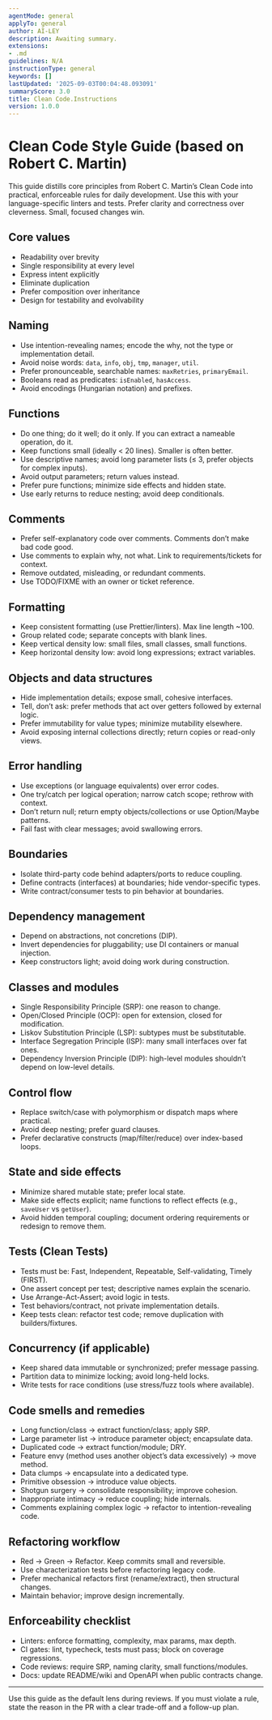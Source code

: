 ```yaml
---
agentMode: general
applyTo: general
author: AI-LEY
description: Awaiting summary.
extensions:
- .md
guidelines: N/A
instructionType: general
keywords: []
lastUpdated: '2025-09-03T00:04:48.093091'
summaryScore: 3.0
title: Clean Code.Instructions
version: 1.0.0
---
```


# Clean Code Style Guide (based on Robert C. Martin)

This guide distills core principles from Robert C. Martin’s Clean Code into practical, enforceable rules for daily development. Use this with your language-specific linters and tests. Prefer clarity and correctness over cleverness. Small, focused changes win.

## Core values
- Readability over brevity
- Single responsibility at every level
- Express intent explicitly
- Eliminate duplication
- Prefer composition over inheritance
- Design for testability and evolvability

## Naming
- Use intention-revealing names; encode the why, not the type or implementation detail.
- Avoid noise words: `data`, `info`, `obj`, `tmp`, `manager`, `util`.
- Prefer pronounceable, searchable names: `maxRetries`, `primaryEmail`.
- Booleans read as predicates: `isEnabled`, `hasAccess`.
- Avoid encodings (Hungarian notation) and prefixes.

## Functions
- Do one thing; do it well; do it only. If you can extract a nameable operation, do it.
- Keep functions small (ideally < 20 lines). Smaller is often better.
- Use descriptive names; avoid long parameter lists (≤ 3, prefer objects for complex inputs).
- Avoid output parameters; return values instead.
- Prefer pure functions; minimize side effects and hidden state.
- Use early returns to reduce nesting; avoid deep conditionals.

## Comments
- Prefer self-explanatory code over comments. Comments don’t make bad code good.
- Use comments to explain why, not what. Link to requirements/tickets for context.
- Remove outdated, misleading, or redundant comments.
- Use TODO/FIXME with an owner or ticket reference.

## Formatting
- Keep consistent formatting (use Prettier/linters). Max line length ~100.
- Group related code; separate concepts with blank lines.
- Keep vertical density low: small files, small classes, small functions.
- Keep horizontal density low: avoid long expressions; extract variables.

## Objects and data structures
- Hide implementation details; expose small, cohesive interfaces.
- Tell, don’t ask: prefer methods that act over getters followed by external logic.
- Prefer immutability for value types; minimize mutability elsewhere.
- Avoid exposing internal collections directly; return copies or read-only views.

## Error handling
- Use exceptions (or language equivalents) over error codes.
- One try/catch per logical operation; narrow catch scope; rethrow with context.
- Don’t return null; return empty objects/collections or use Option/Maybe patterns.
- Fail fast with clear messages; avoid swallowing errors.

## Boundaries
- Isolate third-party code behind adapters/ports to reduce coupling.
- Define contracts (interfaces) at boundaries; hide vendor-specific types.
- Write contract/consumer tests to pin behavior at boundaries.

## Dependency management
- Depend on abstractions, not concretions (DIP).
- Invert dependencies for pluggability; use DI containers or manual injection.
- Keep constructors light; avoid doing work during construction.

## Classes and modules
- Single Responsibility Principle (SRP): one reason to change.
- Open/Closed Principle (OCP): open for extension, closed for modification.
- Liskov Substitution Principle (LSP): subtypes must be substitutable.
- Interface Segregation Principle (ISP): many small interfaces over fat ones.
- Dependency Inversion Principle (DIP): high-level modules shouldn’t depend on low-level details.

## Control flow
- Replace switch/case with polymorphism or dispatch maps where practical.
- Avoid deep nesting; prefer guard clauses.
- Prefer declarative constructs (map/filter/reduce) over index-based loops.

## State and side effects
- Minimize shared mutable state; prefer local state.
- Make side effects explicit; name functions to reflect effects (e.g., `saveUser` vs `getUser`).
- Avoid hidden temporal coupling; document ordering requirements or redesign to remove them.

## Tests (Clean Tests)
- Tests must be: Fast, Independent, Repeatable, Self-validating, Timely (FIRST).
- One assert concept per test; descriptive names explain the scenario.
- Use Arrange-Act-Assert; avoid logic in tests.
- Test behaviors/contract, not private implementation details.
- Keep tests clean: refactor test code; remove duplication with builders/fixtures.

## Concurrency (if applicable)
- Keep shared data immutable or synchronized; prefer message passing.
- Partition data to minimize locking; avoid long-held locks.
- Write tests for race conditions (use stress/fuzz tools where available).

## Code smells and remedies
- Long function/class → extract function/class; apply SRP.
- Large parameter list → introduce parameter object; encapsulate data.
- Duplicated code → extract function/module; DRY.
- Feature envy (method uses another object’s data excessively) → move method.
- Data clumps → encapsulate into a dedicated type.
- Primitive obsession → introduce value objects.
- Shotgun surgery → consolidate responsibility; improve cohesion.
- Inappropriate intimacy → reduce coupling; hide internals.
- Comments explaining complex logic → refactor to intention-revealing code.

## Refactoring workflow
- Red → Green → Refactor. Keep commits small and reversible.
- Use characterization tests before refactoring legacy code.
- Prefer mechanical refactors first (rename/extract), then structural changes.
- Maintain behavior; improve design incrementally.

## Enforceability checklist
- Linters: enforce formatting, complexity, max params, max depth.
- CI gates: lint, typecheck, tests must pass; block on coverage regressions.
- Code reviews: require SRP, naming clarity, small functions/modules.
- Docs: update README/wiki and OpenAPI when public contracts change.

---

Use this guide as the default lens during reviews. If you must violate a rule, state the reason in the PR with a clear trade-off and a follow-up plan.